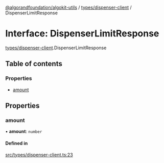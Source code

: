 [@algorandfoundation/algokit-utils](../README.md) / [types/dispenser-client](../modules/types_dispenser_client.md) / DispenserLimitResponse

# Interface: DispenserLimitResponse

[types/dispenser-client](../modules/types_dispenser_client.md).DispenserLimitResponse

## Table of contents

### Properties

- [amount](types_dispenser_client.DispenserLimitResponse.md#amount)

## Properties

### amount

• **amount**: `number`

#### Defined in

[src/types/dispenser-client.ts:23](https://github.com/joe-p/algokit-utils-ts/blob/main/src/types/dispenser-client.ts#L23)
